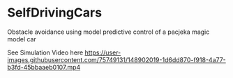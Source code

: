 # SelfDrivingCars
Obstacle avoidance using model predictive control of a pacjeka magic model car

See Simulation Video here
https://user-images.githubusercontent.com/75749131/148902019-1d6dd870-f918-4a77-b3fd-45bbaaeb0107.mp4

